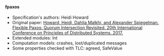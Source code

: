 #### fpaxos
- Specification's authors: Heidi Howard
- Original paper: <a href="http://drops.dagstuhl.de/opus/volltexte/2017/7111/pdf/lipics-vol70-opodis2016-complete.pdf#page=361">Howard, Heidi, Dahlia Malkhi, and Alexander Spiegelman. Flexible Paxos: Quorum Intersection Revisited. 20th International Conference on Principles of Distributed Systems. 2017.</a>
- Extended modules: Int
- Computation models: crashes, lost/duplicated messages
- Some properties checked with TLC: agreed, SafeValue



